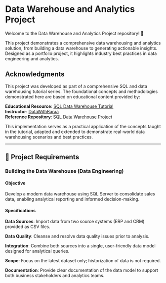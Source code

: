 # Data Warehouse and Analytics Project
Welcome to the Data Warehouse and Analytics Project repository! 🚀

This project demonstrates a comprehensive data warehousing and analytics solution, from building a data warehouse to generating actionable insights. Designed as a portfolio project, it highlights industry best practices in data engineering and analytics.

## Acknowledgments

This project was developed as part of a comprehensive SQL and data warehousing tutorial series. The foundational concepts and methodologies demonstrated here are based on educational content provided by:

**Educational Resource**: [SQL Data Warehouse Tutorial](https://www.youtube.com/watch?v=SSKVgrwhzus)  
**Instructor**: [DataWithBaraa](https://github.com/DataWithBaraa)  
**Reference Repository**: [SQL Data Warehouse Project](https://github.com/DataWithBaraa/sql-data-warehouse-project)

This implementation serves as a practical application of the concepts taught in the tutorial, adapted and extended to demonstrate real-world data warehousing scenarios and best practices.

---

## 🚀 Project Requirements

### Building the Data Warehouse (Data Engineering)

#### Objective
Develop a modern data warehouse using SQL Server to consolidate sales data, enabling analytical reporting and informed decision-making.

#### Specifications
**Data Sources**: Import data from two source systems (ERP and CRM) provided as CSV files.

**Data Quality**: Cleanse and resolve data quality issues prior to analysis.

**Integration**: Combine both sources into a single, user-friendly data model designed for analytical queries.

**Scope**: Focus on the latest dataset only; historization of data is not required.

**Documentation**: Provide clear documentation of the data model to support both business stakeholders and analytics teams.
